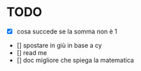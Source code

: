 # TODO

- [x] cosa succede se la somma non è 1
- [] spostare in giù in base a cy
- [] read me
- [] doc migliore che spiega la matematica
